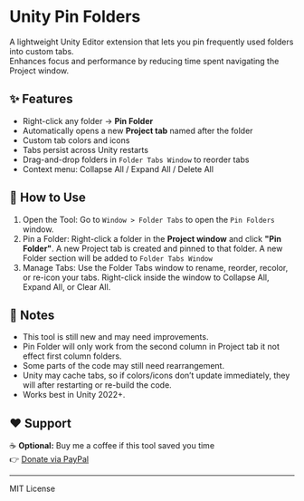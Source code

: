 # Unity Pin Folders

A lightweight Unity Editor extension that lets you pin frequently used folders into custom tabs.  
Enhances focus and performance by reducing time spent navigating the Project window.

## ✨ Features

- Right-click any folder → **Pin Folder**
- Automatically opens a new **Project tab** named after the folder
- Custom tab colors and icons
- Tabs persist across Unity restarts
- Drag-and-drop folders in `Folder Tabs Window` to reorder tabs
- Context menu: Collapse All / Expand All / Delete All

## 🚀 How to Use

1. Open the Tool:
   Go to `Window > Folder Tabs` to open the `Pin Folders` window.
2. Pin a Folder:
   Right-click a folder in the **Project window** and click **"Pin Folder"**.
   A new Project tab is created and pinned to that folder.
   A new Folder section will be added to `Folder Tabs Window`
3. Manage Tabs:
   Use the Folder Tabs window to rename, reorder, recolor, or re-icon your tabs.
   Right-click inside the window to Collapse All, Expand All, or Clear All.

## 🔧 Notes

- This tool is still new and may need improvements.
- Pin Folder will only work from the second column in Project tab it not effect first column folders. 
- Some parts of the code may still need rearrangement.
- Unity may cache tabs, so if colors/icons don’t update immediately, they will after restarting or re-build the code.
- Works best in Unity 2022+.

## ❤️ Support

☕ **Optional:** Buy me a coffee if this tool saved you time  
👉 [Donate via PayPal](https://www.paypal.com/donate/?hosted_button_id=EQHP56HSJSJ7L)  

---

MIT License
